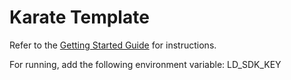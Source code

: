 # Karate Template

Refer to the [Getting Started Guide](https://github.com/karatelabs/karate/wiki/Get-Started:-Maven-and-Gradle#github-template) for instructions.

For running, add the following environment variable: LD_SDK_KEY

